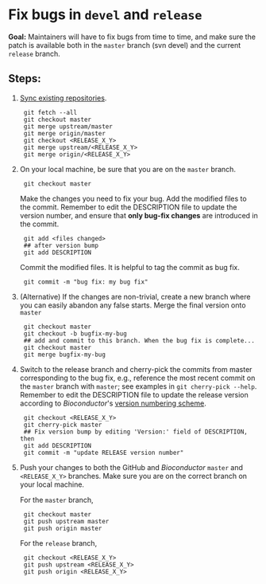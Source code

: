 # Fix bugs in `devel` and  `release`

__Goal:__ Maintainers will have to fix bugs from time to time, and
make sure the patch is available both in the `master` branch (svn
devel) and the current `release` branch.

## Steps:

1. [Sync existing repositories][].

        git fetch --all
        git checkout master
        git merge upstream/master
        git merge origin/master
        git checkout <RELEASE_X_Y>
        git merge upstream/<RELEASE_X_Y>
        git merge origin/<RELEASE_X_Y>

1. On your local machine, be sure that you are on the `master` branch.

        git checkout master

   Make the changes you need to fix your bug. Add the modified files
   to the commit. Remember to edit the DESCRIPTION file to update the
   version number, and ensure that __only bug-fix changes__ are
   introduced in the commit.

        git add <files changed>
        ## after version bump
        git add DESCRIPTION

   Commit the modified files. It is helpful to tag the commit as bug
   fix.

        git commit -m "bug fix: my bug fix"

1. (Alternative) If the changes are non-trivial, create a new branch
   where you can easily abandon any false starts. Merge the final
   version onto `master`

        git checkout master
        git checkout -b bugfix-my-bug
        ## add and commit to this branch. When the bug fix is complete...
        git checkout master
        git merge bugfix-my-bug

1. Switch to the release branch and cherry-pick the commits from
   master corresponding to the bug fix, e.g., reference the most
   recent commit on the `master` branch with `master`; see examples in
   `git cherry-pick --help`. Remember to edit the DESCRIPTION file to
   update the release version according to _Bioconductor_'s
   [version numbering scheme][].

        git checkout <RELEASE_X_Y>
        git cherry-pick master
        ## Fix version bump by editing 'Version:' field of DESCRIPTION, then
        git add DESCRIPTION
        git commit -m "update RELEASE version number"

1. Push your changes to both the GitHub and _Bioconductor_ `master`
   and `<RELEASE_X_Y>` branches. Make sure you are on the correct
   branch on your local machine.

   For the `master` branch,

        git checkout master
        git push upstream master
        git push origin master

   For the `release` branch,

        git checkout <RELEASE_X_Y>
        git push upstream <RELEASE_X_Y>
        git push origin <RELEASE_X_Y>

[version numbering scheme]: /developers/how-to/version-numbering
[Sync existing repositories]: ../sync-existing-repositories
